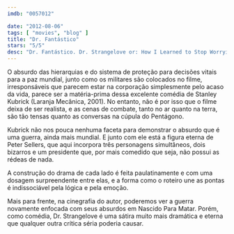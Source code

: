 ```yaml
---
imdb: "0057012"

date: "2012-08-06"
tags: [ "movies", "blog" ]
title: "Dr. Fantástico"
stars: "5/5"
desc: "Dr. Fantástico. Dr. Strangelove or: How I Learned to Stop Worrying and Love the Bomb (USA, 1964). Dirigido por Stanley Kubrick. Escrito por Stanley Kubrick, Terry Southern, Peter George, Peter George. Com Peter Sellers, George C. Scott, Sterling Hayden, Keenan Wynn, Slim Pickens, Peter Bull, James Earl Jones, Tracy Reed, Jack Creley."
---
```

O absurdo das hierarquias e do sistema de proteção para decisões vitais para a paz mundial, junto como os militares são colocados no filme, irresponsáveis que parecem estar na corporação simplesmente pelo acaso da vida, parece ser a matéria-prima dessa excelente comédia de Stanley Kubrick (Laranja Mecânica, 2001). No entanto, não é por isso que o filme deixa de ser realista, e as cenas de combate, tanto no ar quanto na terra, são tão tensas quanto as conversas na cúpula do Pentágono.

Kubrick não nos pouca nenhuma faceta para demonstrar o absurdo que é uma guerra, ainda mais mundial. E junto com ele está a figura eterna de Peter Sellers, que aqui incorpora três personagens simultâneos, dois bizarros e um presidente que, por mais comedido que seja, não possui as rédeas de nada.

A construção do drama de cada lado é feita paulatinamente e com uma dosagem surpreendente entre elas, e a forma como o roteiro une as pontas é indissociável pela lógica e pela emoção.

Mais para frente, na cinegrafia do autor, poderemos ver a guerra novamente enfocada com seus absurdos em Nascido Para Matar. Porém, como comédia, Dr. Strangelove é uma sátira muito mais dramática e eterna que qualquer outra crítica séria poderia causar.

